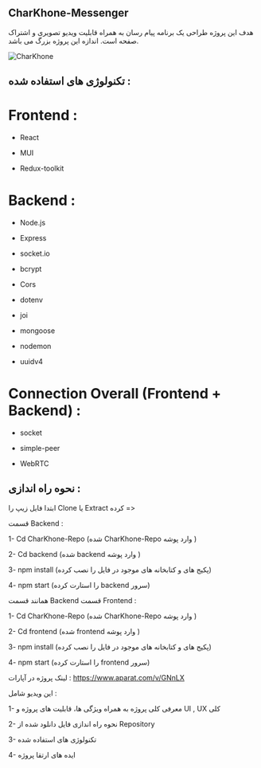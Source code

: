 ## CharKhone-Messenger

هدف این پروژه طراحی یک برنامه پیام رسان به همراه قابلیت ویدیو تصویری و اشتراک صفحه است. اندازه این پروژه بزرگ می باشد.
                                                                 
![CharKhone](https://github.com/SO-K-T/CharKhone-Messenger/assets/97173694/20049401-7c1b-4c01-b863-6a8ce14a4677)


## تکنولوژی های استفاده شده :

# Frontend :  
 																		
- React 
  
- MUI
  
- Redux-toolkit
  







# Backend :

- Node.js
 
- Express

- socket.io
 
- bcrypt
 
- Cors
 
- dotenv
 
- joi

- mongoose

- nodemon

- uuidv4



# Connection Overall (Frontend + Backend) :

- socket

- simple-peer

- WebRTC



 
## نحوه راه اندازی :

 ابتدا فایل زیپ  را Clone یا Extract کرده  => 

قسمت Backend :

 1- Cd CharKhone-Repo (شده CharKhone-Repo وارد پوشه )

 2- Cd backend (شده backend وارد پوشه )

 3- npm install  (پکیج های و کتابخانه های موجود در فایل را نصب کرده)
 
 4- npm start (را استارت کرده backend سرور)
 


همانند قسمت Backend
قسمت Frontend :

 1- Cd CharKhone-Repo (شده CharKhone-Repo وارد پوشه )

 2- Cd frontend (شده frontend وارد پوشه )

 3- npm install  (پکیج های و کتابخانه های موجود در فایل را نصب کرده)
 
 4- npm start (را استارت کرده frontend سرور)


لینک پروژه در آپارات :
https://www.aparat.com/v/GNnLX

این ویدیو شامل :

1- معرفی کلی پروژه به همراه ویژگی ها، قابلیت های پروژه و UI , UX کلی 

2- نحوه راه اندازی فایل دانلود شده از Repository

3- تکنولوژی های استفاده شده

4- ایده های ارتقا پروژه 
